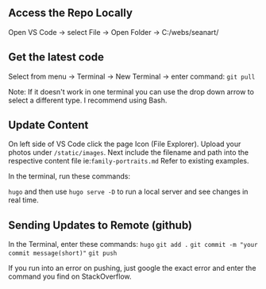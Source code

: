 ## Access the Repo Locally
Open VS Code -> select File -> Open Folder -> C:/webs/seanart/

## Get the latest code
Select from menu -> Terminal -> New Terminal -> enter command: `git pull`

Note: If it doesn't work in one terminal you can use the drop down arrow to select a different type. I recommend using Bash.

## Update Content
On left side of VS Code click the page Icon (File Explorer). Upload your photos under `/static/images`.
Next include the filename and path into the respective content file ie:`family-portraits.md`
Refer to existing examples.

In the terminal, run these commands:

`hugo` and then use `hugo serve -D` to run a local server and see changes in real time.

## Sending Updates to Remote (github)
In the Terminal, enter these commands:
`hugo`
`git add .`
`git commit -m "your commit message(short)"`
`git push`

If you run into an error on pushing, just google the exact error and enter the command you find on StackOverflow.

